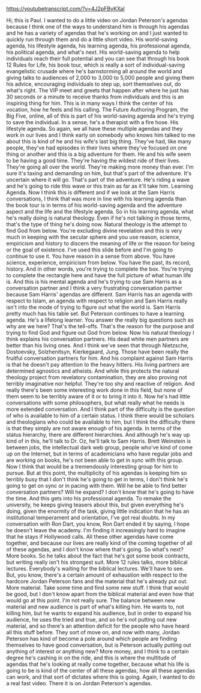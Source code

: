 https://youtubetranscript.com/?v=4J2pFByKXaI

 Hi, this is Paul. I wanted to do a little video on Jordan Peterson's agendas because I think one of the ways to understand him is through his agendas and he has a variety of agendas that he's working on and I just wanted to quickly run through them and do a little short video. His world-saving agenda, his lifestyle agenda, his learning agenda, his professional agenda, his political agenda, and what's next. His world-saving agenda to help individuals reach their full potential and you can see that through his book 12 Rules for Life, his book tour, which is really a sort of individual-saving evangelistic crusade where he's barnstorming all around the world and giving talks to audiences of 2,000 to 3,000 to 5,000 people and giving them his advice, encouraging individuals to step up, sort themselves out, do what's right. The VIP meet and greets that happen after where he just has 30 seconds or a minute to receive thanks from individuals and this is an inspiring thing for him. This is in many ways I think the center of his vocation, how he feels and his calling. The Future Authoring Program, the Big Five, online, all of this is part of his world-saving agenda and he's trying to save the individual. In a sense, he's a therapist with a fire hose. His lifestyle agenda. So again, we all have these multiple agendas and they work in our lives and I think early on somebody who knows him talked to me about this is kind of he and his wife's last big thing. They've had, like many people, they've had episodes in their lives where they've focused on one thing or another and this is a big adventure for them. He and his wife seem to be having a good time. They're having the wildest ride of their lives. They're going all over the world. They're making more money than ever. I'm sure it's taxing and demanding on him, but that's part of the adventure. It's uncertain where it will go. That's part of the adventure. He's riding a wave and he's going to ride this wave or this train as far as it'll take him. Learning Agenda. Now I think this is different and if we look at the Sam Harris conversations, I think that was more in line with his learning agenda than the book tour is in terms of his world-saving agenda and the adventure aspect and the life and the lifestyle agenda. So in his learning agenda, what he's really doing is natural theology. Even if he's not talking in those terms, that's the type of thing he's doing now. Natural theology is the attempt to find God from below. You're excluding divine revelation and this is very much in keeping with the secular sphere and you use reason, science, empiricism and history to discern the meaning of life or the reason for being or the goal of existence. I've used this slide before and I'm going to continue to use it. You have reason in a sense from above. You have science, experience, empiricism from below. You have the past, its record, history. And in other words, you're trying to complete the box. You're trying to complete the rectangle here and have the full picture of what human life is. And this is his mental agenda and he's trying to use Sam Harris as a conversation partner and I think a very frustrating conversation partner because Sam Harris' agendas are different. Sam Harris has an agenda with respect to Islam, an agenda with respect to religion and Sam Harris really isn't into the mode of trying to figure out what the world is. Sam Harris pretty much has his table set. But Peterson continues to have a learning agenda. He's a lifelong learner. You answer the really big questions such as why are we here? That's the tell-offs. That's the reason for the purpose and trying to find God and figure out God from below. Now his natural theology I think explains his conversation partners. His dead white men partners are better than his living ones. And I think we've seen that through Nietzsche, Dostoevsky, Solzhenitsyn, Kierkegaard, Jung. Those have been really the fruitful conversation partners for him. And his complaint against Sam Harris is that he doesn't pay attention to the heavy hitters. His living partners are determined agnostics and atheists. And while this protects the natural theology project from revelatory contamination, they are also proving not terribly imaginative nor helpful. They're too shy and reactive of religion. And really there's been some interesting work done in this field, but none of them seem to be terribly aware of it or to bring it into it. Now he's had little conversations with some philosophers, but what really what he needs is more extended conversation. And I think part of the difficulty is the question of who is available to him of a certain status. I think there would be scholars and theologians who could be available to him, but I think the difficulty there is that they simply are not aware enough of his agenda. In terms of the status hierarchy, there are different hierarchies. And although he's way up kind of in this, he'll talk to Dr. Oz, he'll talk to Sam Harris. Brett Weinstein is between jobs, the intellectual dark web group, people who've kind of come up on the Internet, but in terms of academicians who have regular jobs and are working on books, he's not been able to get in sync with this group. Now I think that would be a tremendously interesting group for him to pursue. But at this point, the multiplicity of his agendas is keeping him so terribly busy that I don't think he's going to get in terms, I don't think he's going to get on sync or in pacing with them. Will he be able to find better conversation partners? Will he expand? I don't know that he's going to have the time. And this gets into his professional agenda. To remake the university, he keeps giving teasers about this, but given everything he's doing, given the enormity of the task, giving little indication that he has an institutional temperament and orientation, I've got real doubts. In my conversation with Ron Dart, you know, Ron Dart ended it by saying, I hope he doesn't leave the academy. I'm finding it increasingly hard to imagine that he stays if Hollywood calls. All these other agendas have come together, and because our lives are really kind of the coming together of all of these agendas, and I don't know where that's going. So what's next? More books. So he talks about the fact that he's got some book contracts, but writing really isn't his strongest suit. More 12 rules talks, more biblical lectures. Everybody's waiting for the biblical lectures. We'll have to see. But, you know, there's a certain amount of exhaustion with respect to the hardcore Jordan Peterson fans and the material that he's already put out. More material. Take some time and find some new stuff. I think that would be good, but I don't know apart from the biblical material and even how that would go at this point. I'm not really sure. The balance between new material and new audience is part of what's killing him. He wants to, not killing him, but he wants to expand his audience, but in order to expand his audience, he uses the tried and true, and so he's not putting out new material, and so there's an attention deficit for the people who have heard all this stuff before. They sort of move on, and now with many, Jordan Peterson has kind of become a pole around which people are finding themselves to have good conversation, but is Peterson actually putting out anything of interest or anything new? More money, and I think to a certain degree he's cashing in on the ride, and this is where the multitude of agendas that he's looking at really come together, because what his life is going to be is kind of the center of all these agendas, how all these agendas can work, and that sort of dictates where this is going. Again, I wanted to do a real fast video. There it is on Jordan Peterson's agendas.